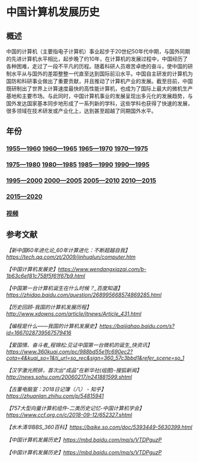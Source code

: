 # 中国计算机发展历史
  
## 概述

中国的计算机（主要指电子计算机）事业起步于20世纪50年代中期，与国外同期的先进计算机水平相比，起步晚了约10年，在计算机的发展过程中，中国经历了各种困难，走过了一段不平凡的历程。随着科研人员艰苦卓绝的奋斗，使中国的研制水平从与国外的差距整整一代直至达到国际前沿水平。中国自主研发的计算机为国防和科研事业做出了重要贡献，并且推动了计算机产业的发展。截至目前，中国既研制出了世界上计算速度最快的高性能计算机，也成为了国际上最大的微机生产基地和主要市场。与此同时，中国计算机事业的发展呈现出多元化的发展趋势，与国外发达国家基本同步地形成了一系列新的学科，这些学科也获得了快速的发展，很多领域在技术研发或产业化上，达到甚至超越了同期国外水平。

## 年份

### [1955—1960](https://qiyin934196363.github.io/A-Brief-History-of-computer-Development-in-China/1955.html) [1960—1965](https://qiyin934196363.github.io/A-Brief-History-of-computer-Development-in-China/1960.html) [1965—1970](https://qiyin934196363.github.io/A-Brief-History-of-computer-Development-in-China/1965.html) [1970—1975](https://qiyin934196363.github.io/A-Brief-History-of-computer-Development-in-China/1970.html) 
### [1975—1980](https://qiyin934196363.github.io/A-Brief-History-of-computer-Development-in-China/1975.html) [1980—1985](https://qiyin934196363.github.io/A-Brief-History-of-computer-Development-in-China/1980.html) [1985—1990](https://qiyin934196363.github.io/A-Brief-History-of-computer-Development-in-China/1985.html) [1990—1995](https://qiyin934196363.github.io/A-Brief-History-of-computer-Development-in-China/1990.html)
### [1995—2000](https://qiyin934196363.github.io/A-Brief-History-of-computer-Development-in-China/1995.html) [2000—2005](https://qiyin934196363.github.io/A-Brief-History-of-computer-Development-in-China/2000.html) [2005—2010](https://qiyin934196363.github.io/A-Brief-History-of-computer-Development-in-China/2005.html) [2010—2015](https://qiyin934196363.github.io/A-Brief-History-of-computer-Development-in-China/2010.html)
### [2015—2020](https://qiyin934196363.github.io/A-Brief-History-of-computer-Development-in-China/2015.html)

### [视频](http://lqywyx.free.idcfengye.com)

## 参考文献

*【新中国60年进化论_60年计算进化：不断超越自我】https://tech.qq.com/zt/2009/jinhualun/computer.htm*

*【中国计算机发展史】https://www.wendangxiazai.com/b-1b63c6ef81c758f5f61f67b9.html*

*【中国第一台计算机诞生在什么时候？_百度知道】https://zhidao.baidu.com/question/268995668574869285.html*

*【历史回顾-我国的计算机发展历程】http://www.xdowns.com/article/itnews/Article_431.html*

*【编程是什么——我国的计算机发展史】https://baijiahao.baidu.com/s?id=1667028739567579416*

*【爱国情、奋斗者_程锦松:见证中国第一台微机的诞生_快资讯】https://www.360kuai.com/pc/988bd55e1fc690ec2?cota=4&kuai_so=1&tj_url=so_rec&sign=360_57c3bbd1&refer_scene=so_1*

*【汉字激光照排，首次出“成品”在新华社(组图)-搜狐新闻】http://news.sohu.com/20060217/n241881599.shtml*

*【古董电脑室：2018日记簿（八） - 知乎】https://zhuanlan.zhihu.com/p/54815941*

*【757大型向量计算机组件-二类历史记忆-中国计算机学会】https://www.ccf.org.cn/c/2018-09-12/652327.shtml*

*【水木清华BBS_360百科】https://baike.so.com/doc/5393449-5630399.html*

*【中国计算机发展历史】https://mbd.baidu.com/ma/s/VTDPguzP*

*【中国计算机发展历史】https://mbd.baidu.com/ma/s/VTDPguzP*
